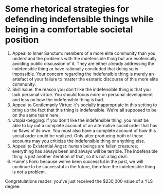 # Some rhetorical strategies for defending indefensible things while being in a comfortable societal position

1. Appeal to Inner Sanctum: members of a more elite community than you understand the problems with the indefensible thing but are esoterically avoiding public discussion of it. They are either already addressing the indefensible thing or have rationally concluded that doing so is impossible. Your concern regarding the indefensible thing is merely an artefact of your failure to master the esoteric discourse of this more elite community. 
2. Skill Issue: the reason you don't like the indefensible thing is that you lack personal virtue. You should focus more on personal development and less on how the indefensible thing is bad.
3. Appeal to Gentlemanly Virtue: it's socially inappropriate in this setting to bring up the fact that this thing is indefensible. We're all supposed to be on the same team here. 
4. Utopia-begging: if you don't like the indefensible thing, you must be able to lay out a complete account of an alternative social order that has no flaws of its own. You must also have a complete account of how this social order could be realized. Only after producing both of these accounts may you criticize the indefensible thing or anything else. 
5. Appeal to Existential Angst: human beings are fallen creatures; everything has always been and always will be terrible. The indefensible thing is just another iteration of that, so it's not a big deal.
6. Hume's Fork: because we've been successful in the past, we will continue to be successful in the future, therefore the indefensible thing is not a problem.

Congratulations reader: you've just received the $230,000 value of a YLS degree.

